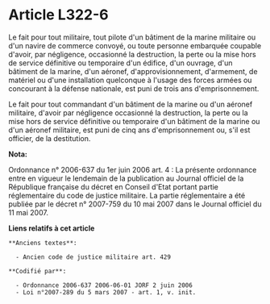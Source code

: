 # Article L322-6

Le fait pour tout militaire, tout pilote d'un bâtiment de la marine militaire ou d'un navire de commerce convoyé, ou toute
personne embarquée coupable d'avoir, par négligence, occasionné la destruction, la perte ou la mise hors de service
définitive ou temporaire d'un édifice, d'un ouvrage, d'un bâtiment de la marine, d'un aéronef, d'approvisionnement,
d'armement, de matériel ou d'une installation quelconque à l'usage des forces armées ou concourant à la défense nationale,
est puni de trois ans d'emprisonnement.

Le fait pour tout commandant d'un bâtiment de la marine ou d'un aéronef militaire, d'avoir par négligence occasionné la
destruction, la perte ou la mise hors de service définitive ou temporaire d'un bâtiment de la marine ou d'un aéronef
militaire, est puni de cinq ans d'emprisonnement ou, s'il est officier, de la destitution.

**Nota:**

Ordonnance n° 2006-637 du 1er juin 2006 art. 4 : La présente ordonnance entre en vigueur le lendemain de la publication au
Journal officiel de la République française du décret en Conseil d'Etat portant partie réglementaire du code de justice
militaire. La partie réglementaire a été publiée par le décret n° 2007-759 du 10 mai 2007 dans le Journal officiel du 11 mai
2007.

**Liens relatifs à cet article**

	**Anciens textes**:

	  - Ancien code de justice militaire art. 429

	**Codifié par**:

	  - Ordonnance 2006-637 2006-06-01 JORF 2 juin 2006
	  - Loi n°2007-289 du 5 mars 2007 - art. 1, v. init.

